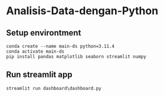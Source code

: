 # Analisis-Data-dengan-Python

## Setup environtment
```
conda create --name main-ds python=3.11.4
conda activate main-ds
pip install pandas matplotlib seaborn streamlit numpy
```
## Run streamlit app
```
streamlit run dashboard\dashboard.py
```
